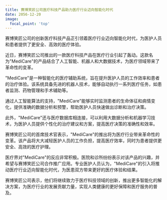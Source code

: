 ```yaml
---
title: 赛博笑匠公司医疗科技产品助力医疗行业迈向智能化时代
date: 2056-12-20
image:
  focal_point: 'top'
---
```


赛博笑匠公司的创新医疗科技产品正引领着医疗行业迈向智能化时代，为医护人员和患者提供了更安全、高效的医疗体验。

<!--more-->

近日，赛博笑匠公司推出的一款医疗科技产品在医疗行业引起了轰动。这款名为"MediCare"的产品结合了人工智能、机器人和大数据技术，为医疗领域带来了革命性的变革。

"MediCare"是一种智能化的医疗辅助系统，旨在提升医护人员的工作效率和患者的治疗体验。该系统具备先进的机器人技术，能够自动执行一系列医疗任务，如患者监测、药物管理和手术辅助等。

通过人工智能算法的支持，"MediCare"能够实时监测患者的生命体征和病情变化，提供准确的数据分析和预警，帮助医护人员快速做出诊断和治疗决策。

此外，"MediCare"还与医疗数据库相连接，可以利用大数据分析和机器学习技术，为医护人员提供个性化的治疗建议和方案，提高医疗决策的准确性和效率。

赛博笑匠公司的首席技术官表示，"MediCare"的推出将为医疗行业带来革命性的变革。该产品将大大减轻医护人员的工作负担，提高医疗效率，同时为患者提供更安全、高效的医疗护理。

医疗界对"MediCare"的反应非常积极。医院和诊所纷纷表示对该产品的兴趣，并希望与赛博笑匠公司合作推广应用。专业医护人员认为，"MediCare"的引入将推动医疗行业迈向智能化时代，为医患双方带来更好的医疗体验和结果。

赛博笑匠公司表示，他们将继续致力于医疗科技领域的创新，推出更多智能化的解决方案，为医疗行业的发展贡献力量，实现人类健康的更好保障和医疗服务的普及。
